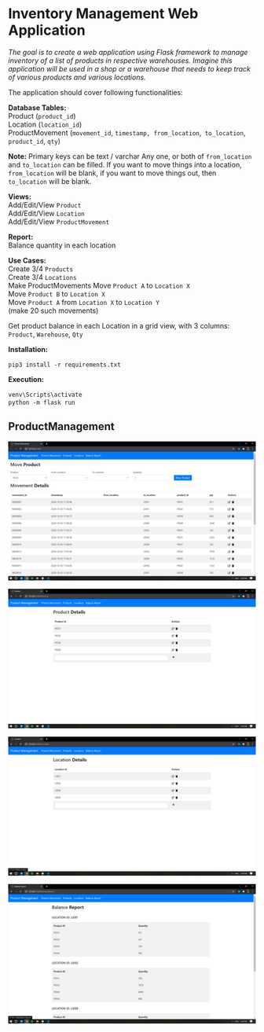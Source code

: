 
# Inventory Management Web Application

*The goal is to create a web application using Flask framework to manage inventory of a list of products in respective warehouses. Imagine this application will be used in a shop or a warehouse that needs to keep track of various products and various locations.*

The application should cover following functionalities:

**Database Tables:**  
Product (`product_id`)   
Location (`location_id`)   
ProductMovement (`movement_id`, `timestamp, from_location`,` to_location`, `product_id`, `qty`)  

**Note:**
Primary keys can be text / varchar Any one, or both of `from_location` and `to_location` can be filled. If you want to move things into a location, `from_location` will be blank, if you want to move things out, then `to_location` will be blank.

**Views:**  
Add/Edit/View `Product`  
Add/Edit/View `Location`  
Add/Edit/View `ProductMovement`  

**Report:**  
Balance quantity in each location  

**Use Cases:**  
Create 3/4 `Products`  
Create 3/4 `Locations`  
Make ProductMovements
Move `Product A` to `Location X`  
Move `Product B` to `Location X`  
Move `Product A` from `Location X` to `Location Y`  
(make 20 such movements)  

Get product balance in each Location in a grid view, with 3 columns: `Product`, `Warehouse`, `Qty`  

**Installation:**  
```
pip3 install -r requirements.txt
```
**Execution:**  
```
venv\Scripts\activate
python -m flask run
```

## ProductManagement

**![](https://github.com/walstanb/ProductManagement/blob/master/screenshots/Screenshot(287).png?raw=true)**

**![](https://github.com/walstanb/ProductManagement/blob/master/screenshots/Screenshot(288).png?raw=true)**

**![](https://github.com/walstanb/ProductManagement/blob/master/screenshots/Screenshot(289).png?raw=true)**

**![](https://github.com/walstanb/ProductManagement/blob/master/screenshots/Screenshot(290).png?raw=true)**

